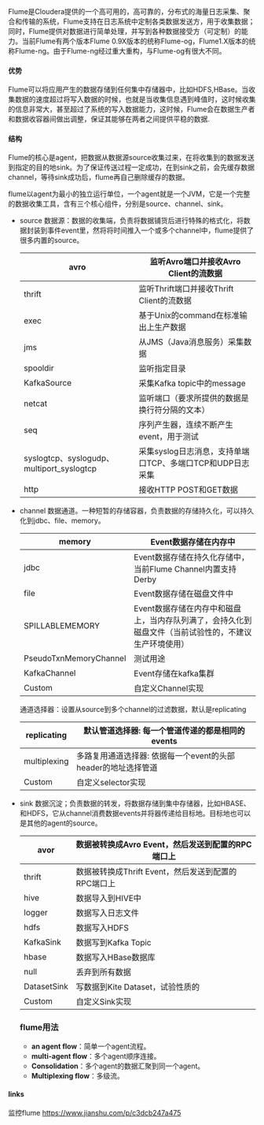 Flume是Cloudera提供的一个高可用的，高可靠的，分布式的海量日志采集、聚合和传输的系统，Flume支持在日志系统中定制各类数据发送方，用于收集数据；同时，Flume提供对数据进行简单处理，并写到各种数据接受方（可定制）的能力。当前Flume有两个版本Flume 0.9X版本的统称Flume-og，Flume1.X版本的统称Flume-ng。由于Flume-ng经过重大重构，与Flume-og有很大不同。



#### 优势

 Flume可以将应用产生的数据存储到任何集中存储器中，比如HDFS,HBase。当收集数据的速度超过将写入数据的时候，也就是当收集信息遇到峰值时，这时候收集的信息非常大，甚至超过了系统的写入数据能力，这时候，Flume会在数据生产者和数据收容器间做出调整，保证其能够在两者之间提供平稳的数据.



#### 结构

Flume的核心是agent，把数据从数据源source收集过来，在将收集到的数据发送到指定的目的地sink。为了保证传送过程一定成功，在到sink之前，会先缓存数据channel，等待sink成功后，flume再自己删除缓存的数据。

flume以agent为最小的独立运行单位，一个agent就是一个JVM，它是一个完整的数据收集工具，含有三个核心组件，分别是source、channel、sink。

* source 数据源：数据的收集端，负责将数据铺货后进行特殊的格式化，将数据封装到事件event里，然将将时间推入一个或多个channel中，flume提供了很多内置的source。

    | avro                                      | 监听Avro端口并接收Avro Client的流数据                     |
    | ----------------------------------------- | --------------------------------------------------------- |
    | thrift                                    | 监听Thrift端口并接收Thrift Client的流数据                 |
    | exec                                      | 基于Unix的command在标准输出上生产数据                     |
    | jms                                       | 从JMS（Java消息服务）采集数据                             |
    | spooldir                                  | 监听指定目录                                              |
    | KafkaSource                               | 采集Kafka topic中的message                                |
    | netcat                                    | 监听端口（要求所提供的数据是换行符分隔的文本）            |
    | seq                                       | 序列产生器，连续不断产生event，用于测试                   |
    | syslogtcp、syslogudp、multiport_syslogtcp | 采集syslog日志消息，支持单端口TCP、多端口TCP和UDP日志采集 |
    | http                                      | 接收HTTP POST和GET数据                                    |

    

* channel 数据通道。一种短暂的存储容器，负责数据的存储持久化，可以持久化到jdbc、file、memory。

    | memory                 | Event数据存储在内存中                                        |
    | ---------------------- | ------------------------------------------------------------ |
    | jdbc                   | Event数据存储在持久化存储中，当前Flume Channel内置支持Derby  |
    | file                   | Event数据存储在磁盘文件中                                    |
    | SPILLABLEMEMORY        | Event数据存储在内存中和磁盘上，当内存队列满了，会持久化到磁盘文件（当前试验性的，不建议生产环境使用） |
    | PseudoTxnMemoryChannel | 测试用途                                                     |
    | KafkaChannel           | Event存储在kafka集群                                         |
    | Custom                 | 自定义Channel实现                                            |

    通道选择器：设置从source到多个channel的过滤数据，默认是replicating

    | replicating  | 默认管道选择器: 每一个管道传递的都是相同的events             |
    | ------------ | ------------------------------------------------------------ |
    | multiplexing | 多路复用通道选择器: 依据每一个event的头部header的地址选择管道 |
    | Custom       | 自定义selector实现                                           |

    

* sink 数据沉淀；负责数据的转发，将数据存储到集中存储器，比如HBASE、和HDFS，它从channel消费数据events并将器传递给目标地。目标地也可以是其他的agent的source。

    | avor        | 数据被转换成Avro Event，然后发送到配置的RPC端口上   |
    | ----------- | --------------------------------------------------- |
    | thrift      | 数据被转换成Thrift Event，然后发送到配置的RPC端口上 |
    | hive        | 数据导入到HIVE中                                    |
    | logger      | 数据写入日志文件                                    |
    | hdfs        | 数据写入HDFS                                        |
    | KafkaSink   | 数据写到Kafka Topic                                 |
    | hbase       | 数据写入HBase数据库                                 |
    | null        | 丢弃到所有数据                                      |
    | DatasetSink | 写数据到Kite Dataset，试验性质的                    |
    | Custom      | 自定义Sink实现                                      |

    ### flume用法

    * **an agent flow**：简单一个agent流程。
    * **multi-agent flow**：多个agent顺序连接。
    * **Consolidation**：多个agent的数据汇聚到同一个agent。
    * **Multiplexing flow**：多级流。





#### links

监控flume https://www.jianshu.com/p/c3dcb247a475